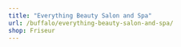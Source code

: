 ```yaml
---
title: "Everything Beauty Salon and Spa"
url: /buffalo/everything-beauty-salon-and-spa/
shop: Friseur
---
```

